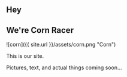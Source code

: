 ## Hey
## We're Corn Racer
![corn]({{ site.url }}/assets/corn.png "Corn")

This is our site.

Pictures, text, and actual things coming soon...
